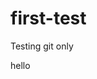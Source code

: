first-test
==========

Testing git only

<!-- testing what happens
if we put a 
comment in markdown -->

hello
